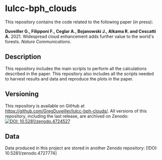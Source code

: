# lulcc-bph_clouds

This repository contains the code related to the following paper (in press):

**Duveiller G., Filipponi F., Ceglar A., Bojanowski J., Alkama R. and Cescatti A.** 2021. Widespread cloud enhancement adds further value to the world's forests.  _Nature Communications_. 

## Description
This repository includes the main scripts to perform all the calculations described in the paper. This repository also includes all the scripts needed to harvest results and data and reproduce the plots in the paper. 

## Versioning
This repository is available on GitHub at https://github.com/GregDuveiller/lulcc-bph-clouds/. All versions of this repository, including the last release, are archived on Zenodo: [![DOI: 10.5281/zenodo.4724527](https://zenodo.org/badge/275664164.svg)](https://zenodo.org/badge/latestdoi/275664164)

## Data
Data produced in this project are stored in another Zenodo repository: [!DOI: 10.5281/zenodo.4727774]

